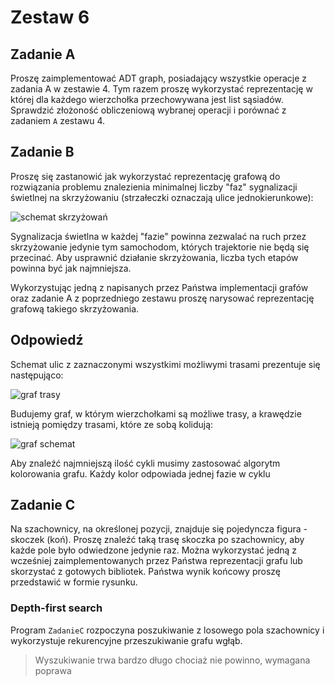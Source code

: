 # Zestaw 6

## Zadanie A

Proszę zaimplementować ADT graph, posiadający wszystkie operacje z zadania A w zestawie 4. Tym razem proszę wykorzystać reprezentację w której dla każdego wierzchołka przechowywana jest list sąsiadów. Sprawdzić złożoność obliczeniową wybranej operacji i porównać z zadaniem `A` zestawu 4.

## Zadanie B

Proszę się zastanowić jak wykorzystać reprezentację grafową do rozwiązania problemu znalezienia minimalnej liczby "faz" sygnalizacji świetlnej na skrzyżowaniu (strzałeczki oznaczają ulice jednokierunkowe):

![schemat skrzyżowań](https://user-images.githubusercontent.com/57668948/157849939-aead0c05-46c2-4447-97b6-57cad2cd195b.jpg)

Sygnalizacja świetlna w każdej "fazie" powinna zezwalać na ruch przez skrzyżowanie jedynie tym samochodom, których trajektorie nie będą się przecinać. Aby usprawnić działanie skrzyżowania, liczba tych etapów powinna być jak najmniejsza.

Wykorzystując jedną z napisanych przez Państwa implementacji grafów oraz zadanie A z poprzedniego zestawu proszę narysować reprezentację grafową takiego skrzyżowania.

## Odpowiedź

Schemat ulic z zaznaczonymi wszystkimi możliwymi trasami prezentuje się następująco:

![graf trasy](https://user-images.githubusercontent.com/57668948/162615332-a09dd554-055f-4a08-9e29-eac567b2dc90.png)

Budujemy graf, w którym wierzchołkami są możliwe trasy, a krawędzie istnieją pomiędzy trasami, które ze sobą kolidują:

![graf schemat](https://user-images.githubusercontent.com/57668948/162614923-c94434ed-7e44-487a-b4ff-e12f474b8e32.png)

Aby znaleźć najmniejszą ilość cykli musimy zastosować algorytm kolorowania grafu. Każdy kolor odpowiada jednej fazie w cyklu

## Zadanie C

Na szachownicy, na określonej pozycji, znajduje się pojedyncza figura - skoczek (koń). Proszę znaleźć taką trasę skoczka po szachownicy, aby każde pole było odwiedzone jedynie raz. Można wykorzystać jedną z wcześniej zaimplementowanych przez Państwa reprezentacji grafu lub skorzystać z gotowych bibliotek. Państwa wynik końcowy proszę przedstawić w formie rysunku.

### Depth-first search

Program `ZadanieC` rozpoczyna poszukiwanie z losowego pola szachownicy i wykorzystuje rekurencyjne przeszukiwanie grafu wgłąb.

> Wyszukiwanie trwa bardzo długo chociaż nie powinno, wymagana poprawa
